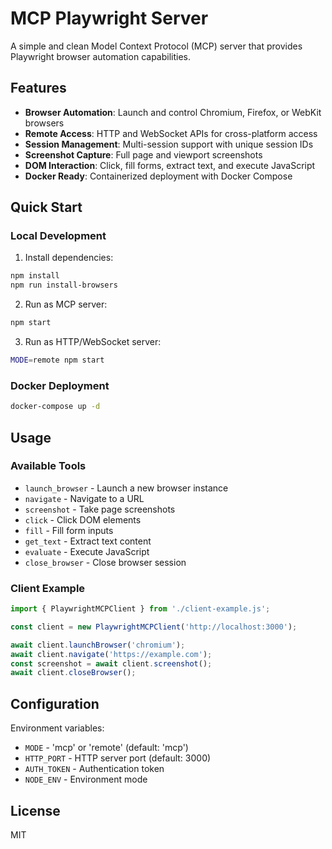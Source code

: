 # MCP Playwright Server

A simple and clean Model Context Protocol (MCP) server that provides Playwright browser automation capabilities.

## Features

- **Browser Automation**: Launch and control Chromium, Firefox, or WebKit browsers
- **Remote Access**: HTTP and WebSocket APIs for cross-platform access
- **Session Management**: Multi-session support with unique session IDs
- **Screenshot Capture**: Full page and viewport screenshots
- **DOM Interaction**: Click, fill forms, extract text, and execute JavaScript
- **Docker Ready**: Containerized deployment with Docker Compose

## Quick Start

### Local Development

1. Install dependencies:
```bash
npm install
npm run install-browsers
```

2. Run as MCP server:
```bash
npm start
```

3. Run as HTTP/WebSocket server:
```bash
MODE=remote npm start
```

### Docker Deployment

```bash
docker-compose up -d
```

## Usage

### Available Tools

- `launch_browser` - Launch a new browser instance
- `navigate` - Navigate to a URL
- `screenshot` - Take page screenshots
- `click` - Click DOM elements
- `fill` - Fill form inputs
- `get_text` - Extract text content
- `evaluate` - Execute JavaScript
- `close_browser` - Close browser session

### Client Example

```javascript
import { PlaywrightMCPClient } from './client-example.js';

const client = new PlaywrightMCPClient('http://localhost:3000');

await client.launchBrowser('chromium');
await client.navigate('https://example.com');
const screenshot = await client.screenshot();
await client.closeBrowser();
```

## Configuration

Environment variables:
- `MODE` - 'mcp' or 'remote' (default: 'mcp')
- `HTTP_PORT` - HTTP server port (default: 3000)
- `AUTH_TOKEN` - Authentication token
- `NODE_ENV` - Environment mode

## License

MIT